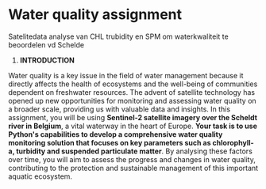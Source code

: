 # Water quality assignment
Satelitedata analyse van CHL trubidity en SPM om waterkwaliteit te beoordelen vd Schelde

1. **INTRODUCTION**

Water quality is a key issue in the field of water management because it directly affects the health of ecosystems and the well-being of communities dependent on freshwater resources. The advent of satellite technology has opened up new opportunities for monitoring and assessing water quality on a broader scale, providing us with valuable data and insights. In this assignment, you will be using **Sentinel-2 satellite imagery over the Scheldt river in Belgium**, a vital waterway in the heart of Europe. **Your task is to use Python's capabilities to develop a comprehensive water quality monitoring solution that focuses on key parameters such as chlorophyll-a, turbidity and suspended particulate matter**. By analysing these factors over time, you will aim to assess the progress and changes in water quality, contributing to the protection and sustainable management of this important aquatic ecosystem.

